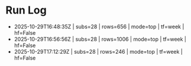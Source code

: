 # Run Log


- 2025-10-29T16:48:35Z | subs=28 | rows=656 | mode=top | tf=week | hf=False
- 2025-10-29T16:56:56Z | subs=28 | rows=1006 | mode=top | tf=week | hf=False
- 2025-10-29T17:12:29Z | subs=28 | rows=246 | mode=top | tf=week | hf=False
